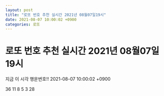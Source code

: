 ```yaml
---
layout: post
title: "로또 번호 추천 실시간 2021년 08월07일19시"
date: 2021-08-07 10:00:02 +0900
categories: 로또
---
```


# 로또 번호 추천 실시간 2021년 08월07일19시

지금 이 시각 행운번호!! 2021-08-07 10:00:02 +0900

 36  11  8  5  3  28 

